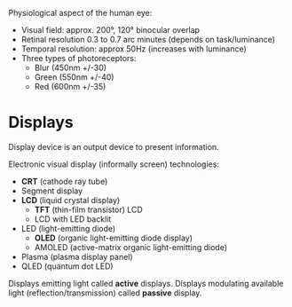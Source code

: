 Physiological aspect of the human eye:

* Visual field: approx. 200°, 120° binocular overlap
* Retinal resolution 0.3 to 0.7 arc minutes (depends on task/luminance)
* Temporal resolution: approx 50Hz (increases with luminance)
* Three types of photoreceptors:
  - Blur (450nm +/-30)
  - Green (550nm +/-40)
  - Red (600nm +/-35)

# Displays

Display device is an output device to present information.

Electronic visual display (informally screen) technologies:

* **CRT** (cathode ray tube) 
* Segment display
* **LCD** (liquid crystal display)
  - **TFT** (thin-film transistor) LCD 
  - LCD with LED backlit
* LED (light-emitting diode)
  - **OLED** (organic light-emitting diode display)
  - AMOLED (active-matrix organic light-emitting diode)
* Plasma (plasma display panel)
* QLED (quantum dot LED)

Displays emitting light called **active** displays. Displays modulating
available light (reflection/transmission) called **passive** display.
